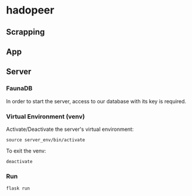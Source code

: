 # hadopeer

## Scrapping

## App

## Server
 
### FaunaDB

In order to start the server, access to our database with its key is required.

### Virtual Environment (venv)

Activate/Deactivate the server's virtual environment:

```shell
source server_env/bin/activate
```

To exit the venv:
```shell
deactivate
```

### Run

```shell
flask run
```
